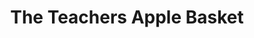 ---
title: "The Teachers Apple Basket"
url: /north-east/the-teachers-apple-basket/
shop: Allgemein
---